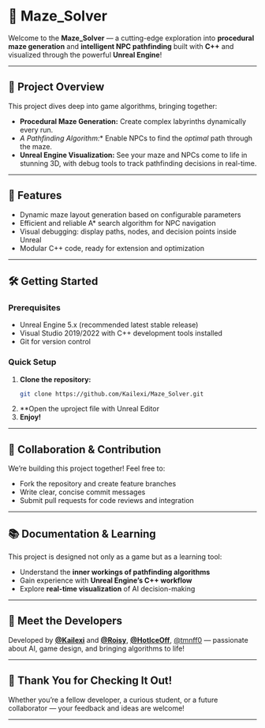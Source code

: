 # 🧩 Maze_Solver

Welcome to the **Maze_Solver** — a cutting-edge exploration into **procedural maze generation** and **intelligent NPC pathfinding** built with **C++** and visualized through the powerful **Unreal Engine**!

---

## 🚀 Project Overview

This project dives deep into game algorithms, bringing together:

- **Procedural Maze Generation:** Create complex labyrinths dynamically every run.
- **A* Pathfinding Algorithm:** Enable NPCs to find the *optimal* path through the maze.
- **Unreal Engine Visualization:** See your maze and NPCs come to life in stunning 3D, with debug tools to track pathfinding decisions in real-time.

---

## 🎯 Features

- Dynamic maze layout generation based on configurable parameters  
- Efficient and reliable A* search algorithm for NPC navigation  
- Visual debugging: display paths, nodes, and decision points inside Unreal  
- Modular C++ code, ready for extension and optimization  

---

## 🛠 Getting Started

### Prerequisites

- Unreal Engine 5.x (recommended latest stable release)  
- Visual Studio 2019/2022 with C++ development tools installed  
- Git for version control  

### Quick Setup

1. **Clone the repository:**  
   ```bash
   git clone https://github.com/Kailexi/Maze_Solver.git
2. **Open the uproject file with Unreal Editor
3. **Enjoy!**
---

## 🤝 Collaboration & Contribution

We’re building this project together! Feel free to:

- Fork the repository and create feature branches  
- Write clear, concise commit messages  
- Submit pull requests for code reviews and integration  

---

## 📚 Documentation & Learning

This project is designed not only as a game but as a learning tool:

- Understand the **inner workings of pathfinding algorithms**  
- Gain experience with **Unreal Engine’s C++ workflow**  
- Explore **real-time visualization** of AI decision-making  

---



## 🤖 Meet the Developers

Developed by **[@Kailexi](https://github.com/Kailexi)** and **[@Roisy](https://github.com/https://github.com/mosheadd)**, **[@HotIceOff](https://github.com/HotIceOff)**, [@tmnff0](https://github.com/tmnff0)  — passionate about AI, game design, and bringing algorithms to life!

---

## 🌟 Thank You for Checking It Out!

Whether you’re a fellow developer, a curious student, or a future collaborator — your feedback and ideas are welcome!

---
